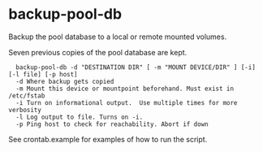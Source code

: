# backup-pool-db
Backup the pool database to a local or remote mounted volumes.

Seven previous copies of the pool database are kept.

````
  backup-pool-db -d "DESTINATION DIR" [ -m "MOUNT DEVICE/DIR" ] [-i] [-l file] [-p host]
  -d Where backup gets copied
  -m Mount this device or mountpoint beforehand. Must exist in /etc/fstab
  -i Turn on informational output.  Use multiple times for more verbosity
  -l Log output to file. Turns on -i.
  -p Ping host to check for reachability. Abort if down
````

See crontab.example for examples of how to run the script.
